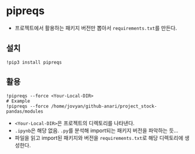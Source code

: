 # pipreqs 

- 프로젝트에서 활용하는 패키지 버전만 뽑아서 `requirements.txt`를 만든다. 

## 설치 

`!pip3 install pipreqs`

## 활용 

```shell
!pipreqs --force <Your-Local-DIR>
# Example
!pipreqs --force /home/jovyan/github-anari/project_stock-pandas/modules
```

- `<Your-Local-DIR>`은 프로젝트의 디렉토리를 나타낸다. 
- `.ipynb`은 해당 없음. `.py`를 분석해 import되는 패키지 버전을 파악하는 듯... 
- 파일을 읽고 import된 패키지와 버전을 `requirements.txt`로 해당 디렉토리에 생성한다. 
